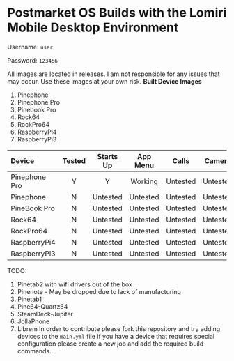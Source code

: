 # Postmarket OS Builds with the Lomiri Mobile Desktop Environment
Username: `user`

Password: `123456`

All images are located in releases. I am not responsible for any issues that may occur. Use these images at your own risk.
**Built Device Images**
1. Pinephone
2. Pinephone Pro
3. Pinebook Pro
4. Rock64
5. RockPro64
6. RaspberryPi4
7. RaspberryPi3

Device | Tested | Starts Up | App Menu | Calls | Camera | Quick Menu 
:--- | :---: | :---: | :---: | :---: | :---: | :---: 
Pinephone Pro | Y | Y | Working | Untested | Untested | Buggy 
Pinephone | N | Untested | Untested | Untested | Untested | Untested 
PineBook Pro | N | Untested | Untested | Untested | Untested | Untested
Rock64 | N | Untested | Untested | Untested | Untested | Untested
RockPro64 | N | Untested | Untested | Untested | Untested | Untested
RaspberryPi4 | N | Untested | Untested | Untested | Untested | Untested
RaspberryPi3 | N | Untested | Untested | Untested | Untested | Untested

TODO:
1. Pinetab2 with wifi drivers out of the box
2. Pinenote - May be dropped due to lack of manufacturing
3. Pinetab1
4. Pine64-Quartz64
5. SteamDeck-Jupiter
6. JollaPhone
7. Librem
In order to contribute please fork this repository and try adding devices to the `main.yml` file if you have a device that requires special configuration please create a new job and add the required build commands.
